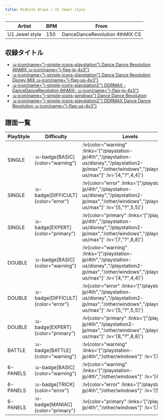 ```yaml
---
title: Midnite Blaze / U1 Jewel style
---
```


|Artist|BPM|From|
|------|---|----|
|U1 Jewel style|150|DanceDanceRevolution 4thMIX CS|

## 収録タイトル

- [ :u-icon{name="i-simple-icons-playstation"} Dance Dance Revolution 4thMIX :u-icon{name="i-flag-jp-4x3"} ](/playstation-jp/4th)
- [ :u-icon{name="i-simple-icons-playstation"} Dance Dance Revolution Disney MIX :u-icon{name="i-flag-us-4x3"} ](/playstation-us/disney)
- [ :u-icon{name="i-simple-icons-playstation2"} DDRMAX -DanceDanceRevolution 6thMIX- :u-icon{name="i-flag-jp-4x3"} ](/playstation2-jp/max)
- [ :u-icon{name="i-simple-icons-windows"} Dance Dance Revolution ](/other/windows)
- [ :u-icon{name="i-simple-icons-playstation2"} DDRMAX Dance Dance Revolution :u-icon{name="i-flag-us-4x3"} ](/playstation2-us/max)

## 譜面一覧

|PlayStyle|Difficulty|Levels|Notes|Movie|
|---------|----------|------|-----|-----|
|SINGLE| :u-badge[BASIC]{color="warning"} | :lv{color="warning" :links='["/playstation-jp/4th","/playstation-us/disney","/playstation2-jp/max","/other/windows","/playstation2-us/max"]' :lv='[4,"?",4,4]'} |176/0||
|SINGLE| :u-badge[DIFFICULT]{color="error"} | :lv{color="error" :links='["/playstation-jp/4th","/playstation-us/disney","/playstation2-jp/max","/other/windows","/playstation2-us/max"]' :lv='[5,"?",5,5]'} |196/0||
|SINGLE| :u-badge[EXPERT]{color="primary"} | :lv{color="primary" :links='["/playstation-jp/4th","/playstation-us/disney","/playstation2-jp/max","/other/windows","/playstation2-us/max"]' :lv='[7,"?",8,8]'} |333/0||
|DOUBLE| :u-badge[BASIC]{color="warning"} | :lv{color="warning" :links='["/playstation-jp/4th","/playstation-us/disney","/playstation2-jp/max","/other/windows","/playstation2-us/max"]' :lv='[4,"?",4,4]'} |178/0||
|DOUBLE| :u-badge[DIFFICULT]{color="error"} | :lv{color="error" :links='["/playstation-jp/4th","/playstation-us/disney","/playstation2-jp/max","/other/windows","/playstation2-us/max"]' :lv='[5,"?",5,5]'} |224/0||
|DOUBLE| :u-badge[EXPERT]{color="primary"} | :lv{color="primary" :links='["/playstation-jp/4th","/playstation2-jp/max","/other/windows","/playstation2-us/max"]' :lv='[8,"?",8,8]'} |334/0||
|BATTLE| :u-badge[BATTLE]{color="warning"} | :lv{color="warning" :links='["/playstation-jp/4th","/other/windows"]' :lv='[7]'} |||
|6-PANELS| :u-badge[BASIC]{color="warning"} | :lv{color="warning" :links='["/playstation-jp/4th","/other/windows"]' :lv='[4]'} |176/0||
|6-PANELS| :u-badge[TRICK]{color="error"} | :lv{color="error" :links='["/playstation-jp/4th","/other/windows"]' :lv='[5]'} |196/0||
|6-PANELS| :u-badge[MANIAC]{color="primary"} | :lv{color="primary" :links='["/playstation-jp/4th","/other/windows"]' :lv='[7]'} |332/0||
